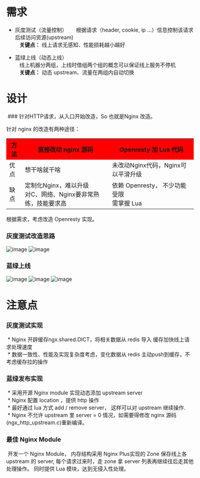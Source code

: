 # 需求
* 灰度测试（流量控制）  
    根据请求（header, cookie, ip ...）信息控制该请求后续访问资源(upstream)  
    <b>关键点：</b> 线上请求无感知、性能损耗越小越好  
    
* 蓝绿上线（动态上线）  
    线上机器分两组，上线时借组两个组的概念可以保证线上服务不停机  
    <b>关键点：</b> 动态 upstream、流量在两组内自动切换   
    
# 设计
  ### 针对HTTP请求，从入口开始改造，So 也就是Nginx 改造。   
  
   针对 nginx 的改造有两种途径：   
   <table>
    <tr bgcolor="#FF0000">
       <th>方法</th>
       <th>直接改动 nginx 源码</th>
       <th>Openresty 加 Lua 代码</th>
    </tr>
    <tr>
       <td>优点</td>
       <td>想干啥就干啥</td>
       <td>未改动Nginx代码，Nginx可以平滑升级</td>
    </tr>
    <tr>
       <td>缺点</td>
       <td>定制化Nginx，难以升级<br/>对C、网络、Nginx要非常熟练，技能要求高</td>
       <td>依赖 Openresty， 不少功能受限<br/>需掌握 Lua</td>
    </tr>
   </table>

   根据需求，考虑改造 Openresty 实现。
   
 ### 灰度测试改造思路
 ![image](https://github.com/qintianjie/blue-green-pub/blob/master/docs/pics/gray_test.png)
 ![image](https://github.com/qintianjie/blue-green-pub/blob/master/docs/pics/001_gray_test.jpg)
 
 ### 蓝绿上线
 ![image](https://github.com/qintianjie/blue-green-pub/blob/master/docs/pics/002_gray_pub.jpg)
 ![image](https://github.com/qintianjie/blue-green-pub/blob/master/docs/pics/003_gray_pub.jpg)
 ![image](https://github.com/qintianjie/blue-green-pub/blob/master/docs/pics/004_gray_pub.jpg)
 
# 注意点
### 灰度测试实现 
  * Nginx 开辟缓存ngx.shared.DICT，将相关数据从 redis 导入 缓存加快线上请求处理速度   
  * 数据一致性、性能及实现复杂度考虑，变化数据从 redis 主动push到缓存，不考虑缓存拉的操作    
  
### 蓝绿发布实现
  * 采用开源 Nginx module 实现动态添加 upstream server    
  * Nginx 配置 location ，提供 http 操作    
  * 最好通过 lua 方式 add / remove server， 这样可以对 upstream 继续操作.    
  * Nginx 不允许 upstream 里 server = 0 情况，如需要得修改 nginx 源码(ngx_http_upstream.c)重新编译。    
### 最佳 Nginx Module
  开发一个 Nginx Module， 内存结构采用 Nginx Plus实现的 Zone 保存线上各 upstream 的 server, 每个请求过来时，走 zone 拿 server 列表再继续往后走其他处理操作。 同时提供 Lua 模块，达到无侵入性处理。

